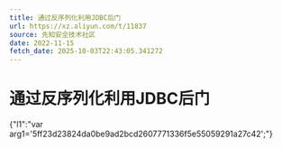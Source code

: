 ```yaml
---
title: 通过反序列化利用JDBC后门
url: https://xz.aliyun.com/t/11837
source: 先知安全技术社区
date: 2022-11-15
fetch_date: 2025-10-03T22:43:05.341272
---
```


# 通过反序列化利用JDBC后门

{"l1":"var arg1='5ff23d23824da0be9ad2bcd2607771336f5e55059291a27c42';"}